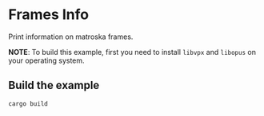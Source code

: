 # Frames Info

Print information on matroska frames.

**NOTE**: To build this example, first you need to install `libvpx` and
`libopus` on your operating system.

## Build the example

```bash
cargo build
```

